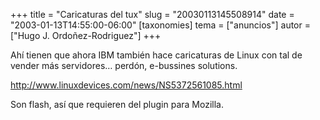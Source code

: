 +++
title = "Caricaturas del tux"
slug = "20030113145508914"
date = "2003-01-13T14:55:00-06:00"
[taxonomies]
tema = ["anuncios"]
autor = ["Hugo J. Ordoñez-Rodriguez"]
+++

Ahí tienen que ahora IBM también hace caricaturas de Linux con tal de
vender más servidores… perdón, e-bussines solutions.

http://www.linuxdevices.com/news/NS5372561085.html

Son flash, así que requieren del plugin para Mozilla.
